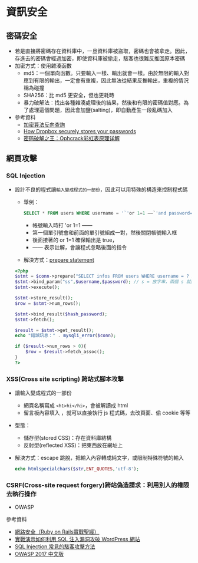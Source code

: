 # 資訊安全
## 密碼安全
- 若是直接將密碼存在資料庫中，一旦資料庫被盜取，密碼也會被拿走。因此，存進去的密碼會經過加密，即使資料庫被偷走，駭客也很難反推回原本密碼
- 加密方式：使用雜湊函數
    - md5：一個單向函數。只要輸入一樣、輸出就會一樣。由於無限的輸入對應到有限的輸出，一定會有重複，因此無法從結果反推輸出，重複的情況稱為碰撞
    - SHA256：比 md5 更安全，但也更耗時
    - 暴力破解法：找出各種雜湊處理後的結果，然後和有限的密碼值對應。為了處理這個問題，因此會加鹽(salting)，即自動產生一段亂碼加入
- 參考資料
    - [加密算法反向查詢](https://www.cmd5.com/)
    - [How Dropbox securely stores your passwords](https://blogs.dropbox.com/tech/2016/09/how-dropbox-securely-stores-your-passwords/)
    - [密码破解之王：Ophcrack彩虹表原理详解](http://www.ha97.com/4009.html)


## 網頁攻擊
### SQL Injection
- 設計不良的程式讓`輸入變成程式的一部份`，因此可以用特殊的構造來控制程式碼
    - 舉例：
        ```SQL
        SELECT * FROM users WHERE username = '`'or 1=1 ——`'and password=''
        ```

       - 帳號輸入時打 'or 1=1 ——
        - 第一個單引號會和前面的單引號組成一對，然後關閉帳號輸入框
        - 後面接著的 or 1=1 確保輸出是 true，
        - —— 表示註解，會讓程式忽略後面的指令
    - 解決方式：[prepare statement](https://www.w3schools.com/php/php_mysql_prepared_statements.asp)

    ```PHP
    <?php
    $stmt = $conn->prepare("SELECT infos FROM users WHERE username = ? AND password = ?");
    $stmt->bind_param("ss",$username,$password); // s = 放字串，兩個 s 就是擺兩個字串，i 是整數
    $stmt->execute();

    $stmt->store_result();
    $row = $stmt->num_rows();

    $stmt->bind_result($hash_password);
    $stmt->fetch();

    $result = $stmt->get_result();
    echo "錯誤訊息：" . mysqli_error($conn);

    if ($result->num_rows > 0){
        $row = $result->fetch_assoc();
    }
    ?>
    ```


### XSS(Cross site scripting) 跨站式腳本攻擊
- 讓輸入變成程式的一部份
    - 網頁名稱寫成 `<h1>hi</hi>`，會被解讀成 html
    - 留言板內容填入 <script>...</script>，就可以直接執行 js 程式碼，去改頁面、偷 cookie 等等
- 型態：
    - 儲存型(stored CSS)：存在資料庫結構
    - 反射型(reflected XSS)：把東西放在網址上
- 解決方式：escape 跳脫，把輸入內容轉成純文字，或限制特殊符號的輸入

    ```PHP
    echo htmlspecialchars($str,ENT_QUOTES,'utf-8');
    ```


### CSRF(Cross-site request forgery)跨站偽造請求：利用別人的權限去執行操作


- OWASP

參考資料
- [網路安全（Ruby on Rails實戰聖經）](https://ihower.tw/rails/security.html)
- [實戰演示如何利用 SQL 注入漏洞攻破 WordPress 網站](http://www.aqee.net/post/how-to-hack-a-wordpress-site-using-sql-injection.html)
- [SQL Injection 常見的駭客攻擊方法](http://www.puritys.me/docs-blog/article-11-SQL-Injection-%E5%B8%B8%E8%A6%8B%E7%9A%84%E9%A7%AD%E5%AE%A2%E6%94%BB%E6%93%8A%E6%96%B9%E5%BC%8F.html)
- [OWASP 2017 中文版](https://www.owasp.org/images/d/dc/OWASP_Top_10_2017_%E4%B8%AD%E6%96%87%E7%89%88v1.3.pdf)
